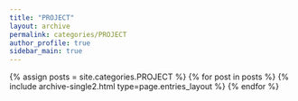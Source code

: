 ```yaml
---
title: "PROJECT"
layout: archive
permalink: categories/PROJECT
author_profile: true
sidebar_main: true
---
```



{% assign posts = site.categories.PROJECT %}
{% for post in posts %} {% include archive-single2.html type=page.entries_layout %} {% endfor %}